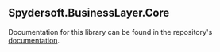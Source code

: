 ## Spydersoft.BusinessLayer.Core

Documentation for this library can be found in the repository's [documentation](docs/).
